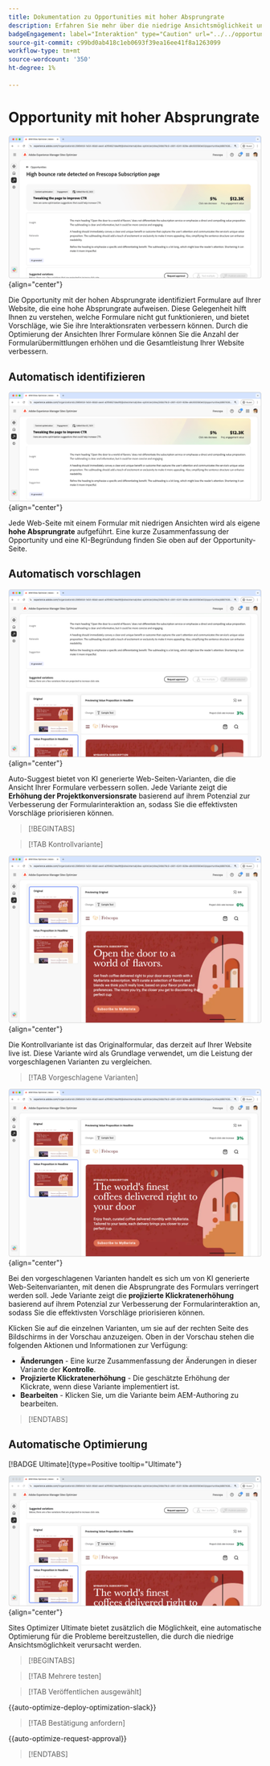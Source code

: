 ```yaml
---
title: Dokumentation zu Opportunities mit hoher Absprungrate
description: Erfahren Sie mehr über die niedrige Ansichtsmöglichkeit und wie Sie damit die Formularinteraktion auf Ihrer Website verbessern können.
badgeEngagement: label="Interaktion" type="Caution" url="../../opportunity-types/engagement.md" tooltip="Interaktion"
source-git-commit: c99bd0ab418c1eb0693f39ea16ee41f8a1263099
workflow-type: tm+mt
source-wordcount: '350'
ht-degree: 1%

---
```



# Opportunity mit hoher Absprungrate

![Opportunity mit hoher Absprungrate](./assets/high-bounce-rate/hero.png){align="center"}

Die Opportunity mit der hohen Absprungrate identifiziert Formulare auf Ihrer Website, die eine hohe Absprungrate aufweisen. Diese Gelegenheit hilft Ihnen zu verstehen, welche Formulare nicht gut funktionieren, und bietet Vorschläge, wie Sie ihre Interaktionsraten verbessern können. Durch die Optimierung der Ansichten Ihrer Formulare können Sie die Anzahl der Formularübermittlungen erhöhen und die Gesamtleistung Ihrer Website verbessern.

## Automatisch identifizieren

![Automatische Identifizierung einer hohen Absprungrate](./assets/high-bounce-rate/auto-identify.png){align="center"}

Jede Web-Seite mit einem Formular mit niedrigen Ansichten wird als eigene **hohe Absprungrate** aufgeführt. Eine kurze Zusammenfassung der Opportunity und eine KI-Begründung finden Sie oben auf der Opportunity-Seite.

## Automatisch vorschlagen

![Automatische Empfehlung einer hohen Absprungrate](./assets/high-bounce-rate/auto-suggest.png){align="center"}

Auto-Suggest bietet von KI generierte Web-Seiten-Varianten, die die Ansicht Ihrer Formulare verbessern sollen. Jede Variante zeigt die **Erhöhung der Projektkonversionsrate** basierend auf ihrem Potenzial zur Verbesserung der Formularinteraktion an, sodass Sie die effektivsten Vorschläge priorisieren können.

>[!BEGINTABS]

>[!TAB Kontrollvariante]

![Originale Varianten](./assets/high-bounce-rate/original-variation.png){align="center"}

Die Kontrollvariante ist das Originalformular, das derzeit auf Ihrer Website live ist. Diese Variante wird als Grundlage verwendet, um die Leistung der vorgeschlagenen Varianten zu vergleichen.

>[!TAB Vorgeschlagene Varianten]

![Vorgeschlagene Varianten](./assets/high-bounce-rate/suggested-variations.png){align="center"}

Bei den vorgeschlagenen Varianten handelt es sich um von KI generierte Web-Seitenvarianten, mit denen die Absprungrate des Formulars verringert werden soll. Jede Variante zeigt die **projizierte Klickratenerhöhung** basierend auf ihrem Potenzial zur Verbesserung der Formularinteraktion an, sodass Sie die effektivsten Vorschläge priorisieren können.

Klicken Sie auf die einzelnen Varianten, um sie auf der rechten Seite des Bildschirms in der Vorschau anzuzeigen. Oben in der Vorschau stehen die folgenden Aktionen und Informationen zur Verfügung:

* **Änderungen** - Eine kurze Zusammenfassung der Änderungen in dieser Variante der **Kontrolle**.
* **Projizierte Klickratenerhöhung** - Die geschätzte Erhöhung der Klickrate, wenn diese Variante implementiert ist.
* **Bearbeiten** - Klicken Sie, um die Variante beim AEM-Authoring zu bearbeiten.

>[!ENDTABS]

## Automatische Optimierung

[!BADGE Ultimate]{type=Positive tooltip="Ultimate"}

![Automatische Optimierung einer hohen Absprungrate](./assets/high-bounce-rate/auto-optimize.png){align="center"}

Sites Optimizer Ultimate bietet zusätzlich die Möglichkeit, eine automatische Optimierung für die Probleme bereitzustellen, die durch die niedrige Ansichtsmöglichkeit verursacht werden.

>[!BEGINTABS]

>[!TAB Mehrere testen]


>[!TAB Veröffentlichen ausgewählt]

{{auto-optimize-deploy-optimization-slack}}

>[!TAB Bestätigung anfordern]

{{auto-optimize-request-approval}}

>[!ENDTABS]
